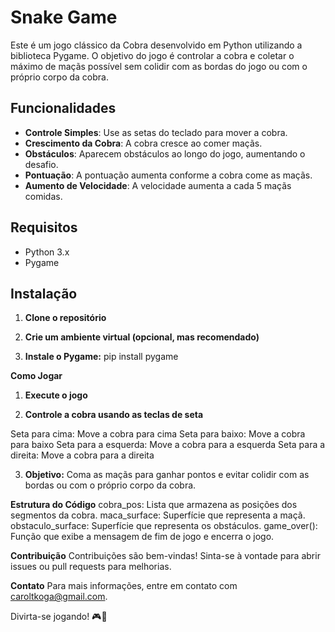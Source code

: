 # Snake Game

Este é um jogo clássico da Cobra desenvolvido em Python utilizando a biblioteca Pygame. O objetivo do jogo é controlar a cobra e coletar o máximo de maçãs possível sem colidir com as bordas do jogo ou com o próprio corpo da cobra.

## Funcionalidades

- **Controle Simples**: Use as setas do teclado para mover a cobra.
- **Crescimento da Cobra**: A cobra cresce ao comer maçãs.
- **Obstáculos**: Aparecem obstáculos ao longo do jogo, aumentando o desafio.
- **Pontuação**: A pontuação aumenta conforme a cobra come as maçãs.
- **Aumento de Velocidade**: A velocidade aumenta a cada 5 maçãs comidas.

## Requisitos

- Python 3.x
- Pygame

## Instalação

1. **Clone o repositório**
 
2. **Crie um ambiente virtual (opcional, mas recomendado)**

3. **Instale o Pygame:**
pip install pygame

**Como Jogar**
1. **Execute o jogo**

2. **Controle a cobra usando as teclas de seta**

Seta para cima: Move a cobra para cima
Seta para baixo: Move a cobra para baixo
Seta para a esquerda: Move a cobra para a esquerda
Seta para a direita: Move a cobra para a direita

3. **Objetivo:** Coma as maçãs para ganhar pontos e evitar colidir com as bordas ou com o próprio corpo da cobra.

**Estrutura do Código**
cobra_pos: Lista que armazena as posições dos segmentos da cobra.
maca_surface: Superfície que representa a maçã.
obstaculo_surface: Superfície que representa os obstáculos.
game_over(): Função que exibe a mensagem de fim de jogo e encerra o jogo.

**Contribuição**
Contribuições são bem-vindas! Sinta-se à vontade para abrir issues ou pull requests para melhorias.

**Contato**
Para mais informações, entre em contato com caroltkoga@gmail.com.

Divirta-se jogando! 🎮🐍
